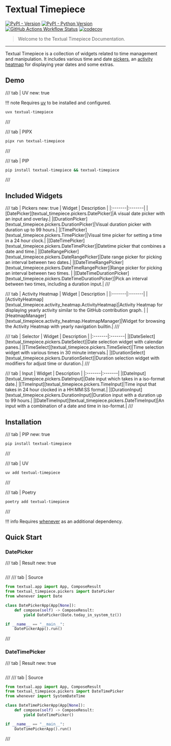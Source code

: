 # Textual Timepiece

[![PyPI - Version](https://img.shields.io/pypi/v/textual-timepiece)](https://pypi.org/project/textual-timepiece/)
[![PyPI - Python Version](https://img.shields.io/pypi/pyversions/textual-timepiece?link=https%3A%2F%2Fpypi.org%2Fproject%2Ftextual-timepiece%2F)](https://pypi.org/project/textual-timepiece/)
[![GitHub Actions Workflow Status](https://img.shields.io/github/actions/workflow/status/ddkasa/textual-timepiece/ci.yaml?link=https%3A%2F%2Fgithub.com%2Fddkasa%2Ftextual-timepiece%2Factions%2Fworkflows%2Fci.yaml)](https://github.com/ddkasa/textual-timepiece/actions/workflows/ci.yaml)
[![codecov](https://codecov.io/github/ddkasa/textual-timepiece/graph/badge.svg?token=47OPXLN8J6)](https://codecov.io/github/ddkasa/textual-timepiece)

> Welcome to the Textual Timepiece Documentation.

---

Textual Timepiece is a collection of widgets related to time management and manipulation. It includes various time and date [pickers](reference/pickers.md), an [activity heatmap](reference/activity_heatmap.md) for displaying year dates and some extras.

## Demo

/// tab | UV
new: true

!!! note
Requires [uv](https://docs.astral.sh/uv/) to be installed and configured.

```sh
uvx textual-timepiece
```

///

/// tab | PIPX

```sh
pipx run textual-timepiece
```

///

/// tab | PIP

```sh
pip install textual-timepiece && textual-timepiece
```

///

## Included Widgets

/// tab | Pickers
    new: true
| Widget | Description |
|:-------|:-------|
|[DatePicker][textual_timepiece.pickers.DatePicker]|A visual date picker with an input and overlay.|
|[DurationPicker][textual_timepiece.pickers.DurationPicker]|Visual duration picker with duration up to 99 hours.|
|[TimePicker][textual_timepiece.pickers.TimePicker]|Visual time picker for setting a time in a 24 hour clock.|
|[DateTimePicker][textual_timepiece.pickers.DateTimePicker]|Datetime picker that combines a date and time.|
|[DateRangePicker][textual_timepiece.pickers.DateRangePicker]|Date range picker for picking an interval between two dates.|
|[DateTimeRangePicker][textual_timepiece.pickers.DateTimeRangePicker]|Range picker for picking an interval between two times. |
|[DateTimeDurationPicker][textual_timepiece.pickers.DateTimeDurationPicker]|Pick an interval between two times, including a duration input.|
///

/// tab | Activity Heatmap
| Widget | Description |
|:-------|:-------|
|[ActivityHeatmap][textual_timepiece.activity_heatmap.ActivityHeatmap]|Activity Heatmap for displaying yearly activity similar to the GitHub contribution graph. |
|[HeatmapManager][textual_timepiece.activity_heatmap.HeatmapManager]|Widget for browsing the Activity Heatmap with yearly navigation builtin.|
///

/// tab | Selector
| Widget | Description |
|:-------|:-------|
|[DateSelect][textual_timepiece.pickers.DateSelect]|Date selection widget with calendar panes.|
|[TimeSelect][textual_timepiece.pickers.TimeSelect]|Time selection widget with various times in 30 minute intervals.|
|[DurationSelect][textual_timepiece.pickers.DurationSelect]|Duration selection widget with modifiers for adjust time or duration.|
///

/// tab | Input
| Widget | Description |
|:-------|:-------|
|[DateInput][textual_timepiece.pickers.DateInput]|Date input which takes in a iso-format date.|
|[TimeInput][textual_timepiece.pickers.TimeInput]|Time input that takes in 24 hour clocked in a HH:MM:SS format.|
|[DurationInput][textual_timepiece.pickers.DurationInput]|Duration input with a duration up to 99 hours.|
|[DateTimeInput][textual_timepiece.pickers.DateTimeInput]|An input with a combination of a date and time in iso-format.|
///

## Installation

/// tab | PIP
    new: true

```sh
pip install textual-timepiece
```

///

/// tab | UV

```sh
uv add textual-timepiece
```

///

/// tab | Poetry

```sh
poetry add textual-timepiece
```

///

!!! info
Requires [whenever](https://github.com/ariebovenberg/whenever) as an additional dependency.

## Quick Start

### DatePicker

/// tab | Result
new: true

```{.textual path="docs/examples/screenshot/date_picker_example.py"}

```

///
/// tab | Source

```py
from textual.app import App, ComposeResult
from textual_timepiece.pickers import DatePicker
from whenever import Date

class DatePickerApp(App[None]):
    def compose(self) -> ComposeResult:
        yield DatePicker(Date.today_in_system_tz())

if __name__ == "__main__":
    DatePickerApp().run()
```

///

### DateTimePicker

/// tab | Result
    new: true

```{.textual path="docs/examples/screenshot/datetime_picker_example.py"}

```

///
/// tab | Source

```py
from textual.app import App, ComposeResult
from textual_timepiece.pickers import DateTimePicker
from whenever import SystemDateTime

class DateTimePickerApp(App[None]):
    def compose(self) -> ComposeResult:
        yield DateTimePicker()

if __name__ == "__main__":
    DateTimePickerApp().run()
```

///
